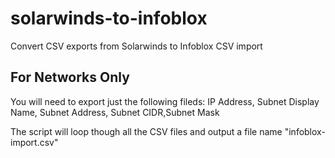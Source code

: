# solarwinds-to-infoblox
Convert CSV exports from Solarwinds to Infoblox CSV import

## For Networks Only
You will need to export just the following fileds:
IP Address, Subnet Display Name, Subnet Address, Subnet CIDR,Subnet Mask

The script will loop though all the CSV files and output a file name "infoblox-import.csv"
